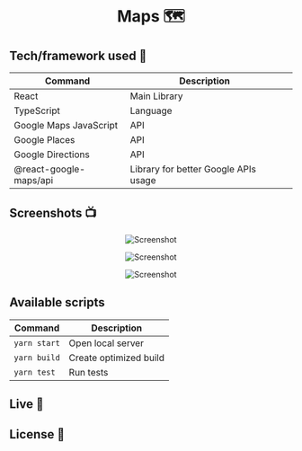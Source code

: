 <h1 align="center">Maps 🗺️</h1>

## Tech/framework used 🔧

| Command                | Description                          |     |
|------------------------|--------------------------------------|-----|
| React                  | Main Library                         |     |
| TypeScript             | Language                             |     |
| Google Maps JavaScript | API                                  |     |
| Google Places          | API                                  |     |
| Google Directions      | API                                  |     |
| @react-google-maps/api | Library for better Google APIs usage |     |

## Screenshots 📺

<p align="center">
    <img src="" alt="Screenshot">
</p>

<p align="center">
    <img src="" alt="Screenshot">
</p>

<p align="center">
    <img src="" alt="Screenshot">
</p>

## Available scripts

| Command      | Description            |     
|--------------|------------------------|
| `yarn start` | Open local server      |     
| `yarn build` | Create optimized build |     
| `yarn test`  | Run tests              |     

## Live 📍

## License 🔱